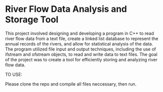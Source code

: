 # River Flow Data Analysis and Storage Tool

This project involved designing and developing a program in C++ to read river flow data from a text file, create a linked list database to represent the annual records of the rivers, and allow for statistical analysis of the data. The program utilized file input and output techniques, including the use of ifstream and ofstream objects, to read and write data to text files. The goal of the project was to create a tool for efficiently storing and analyzing river flow data.

TO USE:

Please clone the repo and compile all files neccessary, then run. 
